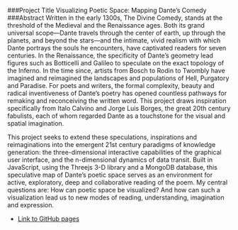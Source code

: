 ###Project Title
Visualizing Poetic Space: Mapping Dante’s Comedy
###Abstract
Written in the early 1300s, The Divine Comedy, stands at the threshold of the Medieval and the Renaissance ages. Both its grand universal scope—Dante travels through the center of earth, up through the planets, and beyond the stars—and the intimate, vivid realism with which Dante portrays the souls he encounters, have captivated readers for seven centuries. In the Renaissance, the specificity of Dante’s geometry lead figures such as Botticelli and Galileo to speculate on the exact topology of the Inferno. In the time since, artists from Bosch to Rodin to Twombly have imagined and reimagined the landscapes and populations of Hell, Purgatory and Paradise. For poets and writers, the formal complexity, beauty and radical inventiveness of Dante’s poetry has opened countless pathways for remaking and reconceiving the written word. This project draws inspiration specifically from Italo Calvino and Jorge Luis Borges, the great 20th century fabulists, each of whom regarded Dante as a touchstone for the visual and spatial imagination.

This project seeks to extend these speculations, inspirations and reimaginations into the emergent 21st century paradigms of knowledge generation: the three-dimensional interactive capabilities of the graphical user interface, and the n-dimensional dynamics of data transit. Built in JavaScript, using the Threejs 3-D library and a MongoDB database, this speculative map of Dante’s poetic space serves as an environment for active, exploratory, deep and collaborative reading of the poem. My central questions are: How can poetic space be visualized? And how can such a visualization lead us to new modes of reading, understanding, imagination and expression.

*   [Link to GitHub pages](http://jthirkield.github.io/thesis/)